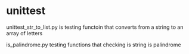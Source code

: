 # unittest

unittest_str_to_list.py is testing functoin that converts from a string to an array of letters

is_palindrome.py testing functions that checking is string is palindrome

